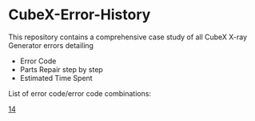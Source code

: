 # CubeX-Error-History

This repository contains a comprehensive case study of all CubeX X-ray Generator errors detailing
- Error Code
- Parts Repair step by step
- Estimated Time Spent

List of error code/error code combinations:

[14]()
